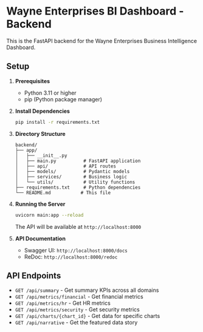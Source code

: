 # Wayne Enterprises BI Dashboard - Backend

This is the FastAPI backend for the Wayne Enterprises Business Intelligence Dashboard.

## Setup

1. **Prerequisites**
   - Python 3.11 or higher
   - pip (Python package manager)

2. **Install Dependencies**
   ```bash
   pip install -r requirements.txt
   ```

3. **Directory Structure**
   ```
   backend/
   ├── app/
   │   ├── __init__.py
   │   ├── main.py          # FastAPI application
   │   ├── api/             # API routes
   │   ├── models/          # Pydantic models
   │   ├── services/        # Business logic
   │   └── utils/           # Utility functions
   ├── requirements.txt     # Python dependencies
   └── README.md           # This file
   ```

4. **Running the Server**
   ```bash
   uvicorn main:app --reload
   ```
   The API will be available at `http://localhost:8000`

5. **API Documentation**
   - Swagger UI: `http://localhost:8000/docs`
   - ReDoc: `http://localhost:8000/redoc`

## API Endpoints

- `GET /api/summary` - Get summary KPIs across all domains
- `GET /api/metrics/financial` - Get financial metrics
- `GET /api/metrics/hr` - Get HR metrics
- `GET /api/metrics/security` - Get security metrics
- `GET /api/charts/{chart_id}` - Get data for specific charts
- `GET /api/narrative` - Get the featured data story
